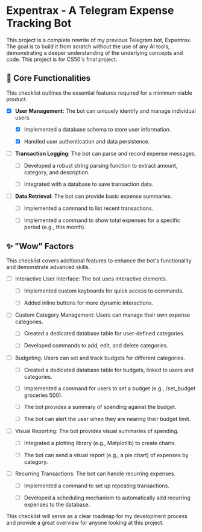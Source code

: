 # Expentrax - A Telegram Expense Tracking Bot

This project is a complete rewrite of my previous Telegram bot, Expentrax. The goal is to build it from scratch without the use of any AI tools, demonstrating a deeper understanding of the underlying concepts and code. This project is for CS50's final project.

## 🚧 Core Functionalities

This checklist outlines the essential features required for a minimum viable product.

- [x] **User Management**: The bot can uniquely identify and manage individual users.

    - [x] Implemented a database schema to store user information.

    - [x] Handled user authentication and data persistence.

- [ ] **Transaction Logging**: The bot can parse and record expense messages.

    - [ ] Developed a robust string parsing function to extract amount, category, and description.

    - [ ] Integrated with a database to save transaction data.

- [ ] **Data Retrieval**: The bot can provide basic expense summaries.

    - [ ] Implemented a command to list recent transactions.

    - [ ] Implemented a command to show total expenses for a specific period (e.g., this month).

## ✨ "Wow" Factors

This checklist covers additional features to enhance the bot's functionality and demonstrate advanced skills.

- [ ] Interactive User Interface: The bot uses interactive elements.

    - [ ] Implemented custom keyboards for quick access to commands.

    - [ ] Added inline buttons for more dynamic interactions.

- [ ] Custom Category Management: Users can manage their own expense categories.

    - [ ] Created a dedicated database table for user-defined categories.

    - [ ] Developed commands to add, edit, and delete categories.

- [ ] Budgeting: Users can set and track budgets for different categories.

    - [ ] Created a dedicated database table for budgets, linked to users and categories.

    - [ ] Implemented a command for users to set a budget (e.g., /set_budget groceries 500).

    - [ ] The bot provides a summary of spending against the budget.

    - [ ] The bot can alert the user when they are nearing their budget limit.

- [ ] Visual Reporting: The bot provides visual summaries of spending.

    - [ ] Integrated a plotting library (e.g., Matplotlib) to create charts.

    - [ ] The bot can send a visual report (e.g., a pie chart) of expenses by category.

- [ ] Recurring Transactions: The bot can handle recurring expenses.

    - [ ] Implemented a command to set up repeating transactions.

    - [ ] Developed a scheduling mechanism to automatically add recurring expenses to the database.

This checklist will serve as a clear roadmap for my development process and provide a great overview for anyone looking at this project.